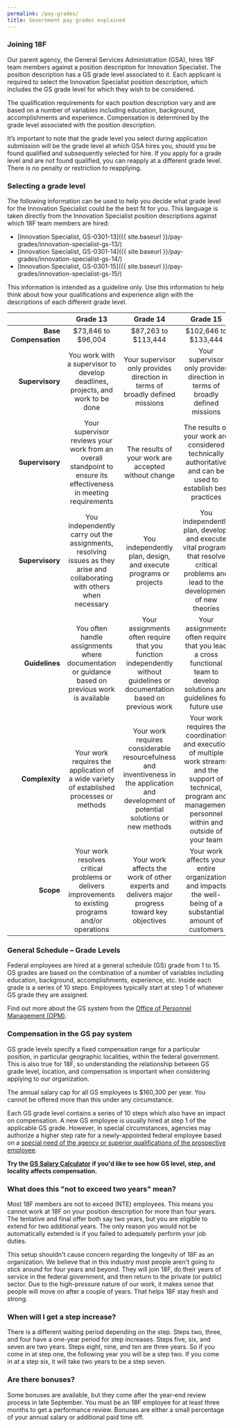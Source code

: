 ```yaml
---
permalink: /pay-grades/
title: Government pay grades explained
---
```

### Joining 18F
Our parent agency, the General Services Administration (GSA), hires 18F team members against a position description for Innovation Specialist. The position description has a GS grade level associated to it. Each applicant is required to select the Innovation Specialist position description, which includes the GS grade level for which they wish to be considered.

The qualification requirements for each position description vary and are based on a number of variables including education, background, accomplishments and experience. Compensation is determined by the grade level associated with the position description.

It’s important to note that the grade level you select during application submission will be the grade level at which GSA hires you, should you be found qualified and subsequently selected for hire. If you apply for a grade level and are not found qualified, you can reapply at a different grade level. There is no penalty or restriction to reapplying.

### Selecting a grade level
The following information can be used to help you decide what grade level for the Innovation Specialist could be the best fit for you. This language is taken directly from the Innovation Specialist position descriptions against which 18F team members are hired:

- [Innovation Specialist, GS-0301-13]({{ site.baseurl }}/pay-grades/innovation-specialist-gs-13/)
- [Innovation Specialist, GS-0301-14]({{ site.baseurl }}/pay-grades/innovation-specialist-gs-14/)
- [Innovation Specialist, GS-0301-15]({{ site.baseurl }}/pay-grades/innovation-specialist-gs-15/)

This information is intended as a guideline only. Use this information to help think about how your qualifications and experience align with the descriptions of each different grade level.

|               | **Grade 13**      |**Grade 14**|**Grade 15**|
| -----------------:|:-------------:| :-----:| :-----:|
| **Base Compensation**     | $73,846 to $96,004 | $87,263 to $113,444 |$102,646 to $133,444|
| **Supervisory**     | You work with a supervisor to develop deadlines, projects, and work to be done     |  Your supervisor only provides direction in terms of broadly defined missions | Your supervisor only provides direction in terms of broadly defined missions|
| **Supervisory** | Your supervisor reviews your work from an overall standpoint to ensure its effectiveness in meeting requirements    |    The results of your work are accepted without change | The results of your work are considered technically authoritative and can be used to establish best practices|
| **Supervisory**     | You independently carry out the assignments, resolving issues as they arise and collaborating with others when necessary | You independently plan, design, and execute programs or projects | You independently plan, develop, and execute vital programs that resolve critical problems and lead to the development of new theories|
| **Guidelines**     | You often handle assignments where documentation or guidance based on previous work is available      |   Your assignments often require that you function independently without guidelines or documentation based on previous work | Your assignments often require that you lead a cross functional team to develop solutions and guidelines for future use|
| **Complexity** | Your work requires the application of a wide variety of established processes or methods     |  Your work requires considerable resourcefulness and inventiveness in the application and development of potential solutions or new methods | Your work requires the coordination and execution of multiple work streams and the support of technical, program and management personnel within and outside of your team|
| **Scope**     | Your work resolves critical problems or delivers improvements to existing programs and/or operations | Your work affects the work of other experts and delivers major progress toward key objectives | Your work affects your entire organization and impacts the well-being of a substantial amount of customers|

### General Schedule – Grade Levels
Federal employees are hired at a general schedule (GS) grade from 1 to 15. GS grades are based on the combination of a number of variables including education, background, accomplishments, experience, etc. Inside each grade is a series of 10 steps. Employees typically start at step 1 of whatever GS grade they are assigned. 

Find out more about the GS system from the [Office of Personnel Management (OPM)](https://www.opm.gov/policy-data-oversight/pay-leave/pay-systems/general-schedule/).

### Compensation in the GS pay system
GS grade levels specify a fixed compensation range for a particular position, in particular geographic localities, within the federal government. This is also true for 18F, so understanding the relationship between GS grade level, location, and compensation is important when considering applying to our organization.

The annual salary cap for all GS employees is $160,300 per year. You cannot be offered more than this under any circumstance. 

Each GS grade level contains a series of 10 steps which also have an impact on compensation. A new GS employee is usually hired at step 1 of the applicable GS grade. However, in special circumstances, agencies may authorize a higher step rate for a newly-appointed federal employee based on a [special need of the agency or superior qualifications of the prospective employee](https://www.opm.gov/policy-data-oversight/pay-leave/pay-administration/fact-sheets/superior-qualifications-and-special-needs-pay-setting-authority/).

**Try the [GS Salary Calculator](https://www.opm.gov/policy-data-oversight/pay-leave/salaries-wages/2016/general-schedule-gs-salary-calculator/) if you'd like to see how GS level, step, and locality affects compensation.**

### What does this "not to exceed two years" mean? 

Most 18F members are not to exceed (NTE) employees. This means you cannot work at 18F on your position description for more than four years. The tentative and final offer both say two years, but you are eligible to extend for two additional years. The only reason you would not be automatically extended is if you failed to adequately perform your job duties. 

This setup shouldn't cause concern regarding the longevity of 18F as an organization. We believe that in this industry most people aren't going to stick around for four years and beyond. They will join 18F, do their years of service in the federal government, and then return to the private (or public) sector. Due to the high-pressure nature of our work, it makes sense that people will move on after a couple of years. That helps 18F stay fresh and strong.

### When will I get a step increase?

There is a different waiting period depending on the step. Steps two, three, and four have a one-year period for step increases. Steps five, six, and seven are two years. Steps eight, nine, and ten are three years. So if you come in at step one, the following year you will be a step two. If you come in at a step six, it will take two years to be a step seven. 

### Are there bonuses?

Some bonuses are available, but they come after the year-end review process in late September. You must be an 18F employee for at least three months to get a performance review. Bonuses are either a small percentage of your annual salary or additional paid time off. 

